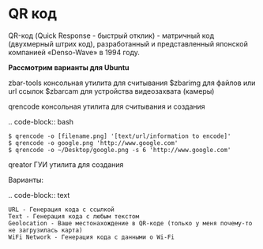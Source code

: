 QR код
=======

QR-код (Quick Response - быстрый отклик) - матричный код (двухмерный штрих код), разработанный и представленный японской компанией «Denso-Wave» в 1994 году.

**Рассмотрим варианты для Ubuntu**

zbar-tools консольная утилита для считывания
$zbarimg для файлов или url ссылок
$zbarcam для устройства видеозахвата (камеры)

qrencode консольная утилита для считывания и создания

.. code-block:: bash

    $ qrencode -o [filename.png] '[text/url/information to encode]'
    $ qrencode -o google.png 'http://www.google.com'
    $ qrencode -o ~/Desktop/google.png -s 6 'http://www.google.com'

qreator ГУИ утилита для создания

Варианты:

.. code-block:: text

    URL - Генерация кода с ссылкой
    Text - Генерация кода с любым текстом
    Geolocation - Ваше местонахождение в QR-коде (только у меня почему-то не загрузилась карта)
    WiFi Network - Генерация кода с данными о Wi-Fi


